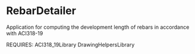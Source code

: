 # RebarDetailer
Application for computing the development length of rebars in accordance with ACI318-19

REQUIRES:
ACI318_19Library
DrawingHelpersLibrary
